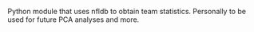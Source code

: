 Python module that uses nfldb to obtain team statistics. Personally to be used for future PCA analyses and more.
